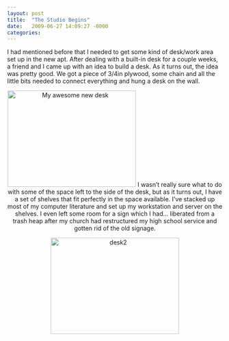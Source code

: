 ```yaml
---
layout: post
title:  "The Studio Begins"
date:   2009-06-27 14:09:27 -0000
categories:
---
```


I had mentioned before that I needed to get some kind of desk/work area set up in the new apt. After dealing with a built-in desk for a couple weeks, a friend and I came up with an idea to build a desk. As it turns out, the idea was pretty good.<!--more--> We got a piece of 3/4in plywood, some chain and all the little bits needed to connect everything and hung a desk on the wall.
<p style="text-align:center;"><img title="desk1" height="225" alt="My awesome new desk" width="300" class="size-medium wp-image-35 aligncenter" src="http://static.squarespace.com/static/521e80f7e4b0fe1b7d940134/521e831ce4b0bf248fe90ee7/521e8325e4b0bf248fe90f6a/1257556143000/img_0001.jpg?format=original" />
I wasn’t really sure what to do with some of the space left to the side of the desk, but as it turns out, I have a set of shelves that fit perfectly in the space available. I’ve stacked up most of my computer literature and set up my workstation and server on the shelves. I even left some room for a sign which I had... liberated from a trash heap after my church had restructured my high school service and gotten rid of the old signage.
<p style="text-align:center;"><img title="desk2" height="225" alt="desk2" width="300" class="size-medium wp-image-36 aligncenter" src="http://static.squarespace.com/static/521e80f7e4b0fe1b7d940134/521e831ce4b0bf248fe90ee7/521e8326e4b0bf248fe90f73/1257556223000/img_0006.jpg?format=original" />
